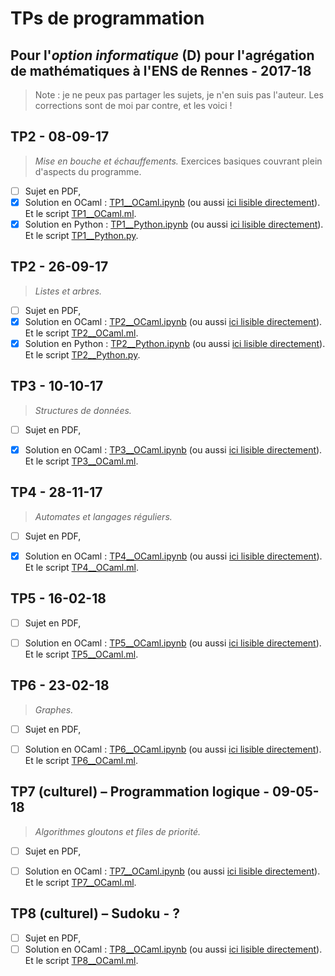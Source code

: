 # TPs de programmation
## Pour l'*option informatique* (D) pour l'agrégation de mathématiques à l'ENS de Rennes - 2017-18

> Note : je ne peux pas partager les sujets, je n'en suis pas l'auteur.
> Les corrections sont de moi par contre, et les voici !

## TP2 - 08-09-17
> *Mise en bouche et échauffements.*
> Exercices basiques couvrant plein d'aspects du programme.

- [ ] Sujet en PDF,
- [x] Solution en OCaml : [TP1__OCaml.ipynb](TP1__OCaml.ipynb) (ou aussi [ici lisible directement](https://nbviewer.jupyter.org/github/Naereen/notebooks/tree/master/agreg/TP_Programmation_2017-18/TP1__OCaml.ipynb)). Et le script [TP1__OCaml.ml](TP1__OCaml.ml).
- [x] Solution en Python : [TP1__Python.ipynb](TP1__Python.ipynb) (ou aussi [ici lisible directement](https://nbviewer.jupyter.org/github/Naereen/notebooks/tree/master/agreg/TP_Programmation_2017-18/TP1__Python.ipynb)). Et le script [TP1__Python.py](TP1__Python.py).

## TP2 - 26-09-17
> *Listes et arbres.*

- [ ] Sujet en PDF,
- [x] Solution en OCaml : [TP2__OCaml.ipynb](TP2__OCaml.ipynb) (ou aussi [ici lisible directement](https://nbviewer.jupyter.org/github/Naereen/notebooks/tree/master/agreg/TP_Programmation_2017-18/TP2__OCaml.ipynb)). Et le script [TP2__OCaml.ml](TP2__OCaml.ml).
- [x] Solution en Python : [TP2__Python.ipynb](TP2__Python.ipynb) (ou aussi [ici lisible directement](https://nbviewer.jupyter.org/github/Naereen/notebooks/tree/master/agreg/TP_Programmation_2017-18/TP2__Python.ipynb)). Et le script [TP2__Python.py](TP2__Python.py).

## TP3 - 10-10-17
> *Structures de données.*

- [ ] Sujet en PDF,
- [x] Solution en OCaml : [TP3__OCaml.ipynb](TP3__OCaml.ipynb) (ou aussi [ici lisible directement](https://nbviewer.jupyter.org/github/Naereen/notebooks/tree/master/agreg/TP_Programmation_2017-18/TP3__OCaml.ipynb)). Et le script [TP3__OCaml.ml](TP3__OCaml.ml).


## TP4 - 28-11-17
> *Automates et langages réguliers.*

- [ ] Sujet en PDF,
- [x] Solution en OCaml : [TP4__OCaml.ipynb](TP4__OCaml.ipynb) (ou aussi [ici lisible directement](https://nbviewer.jupyter.org/github/Naereen/notebooks/tree/master/agreg/TP_Programmation_2017-18/TP4__OCaml.ipynb)). Et le script [TP4__OCaml.ml](TP4__OCaml.ml).


## TP5 - 16-02-18

- [ ] Sujet en PDF,
- [ ] Solution en OCaml : [TP5__OCaml.ipynb](TP5__OCaml.ipynb) (ou aussi [ici lisible directement](https://nbviewer.jupyter.org/github/Naereen/notebooks/tree/master/agreg/TP_Programmation_2017-18/TP5__OCaml.ipynb)). Et le script [TP5__OCaml.ml](TP5__OCaml.ml).


## TP6 - 23-02-18
> *Graphes.*

- [ ] Sujet en PDF,
- [ ] Solution en OCaml : [TP6__OCaml.ipynb](TP6__OCaml.ipynb) (ou aussi [ici lisible directement](https://nbviewer.jupyter.org/github/Naereen/notebooks/tree/master/agreg/TP_Programmation_2017-18/TP6__OCaml.ipynb)). Et le script [TP6__OCaml.ml](TP6__OCaml.ml).


## TP7 (culturel) – Programmation logique - 09-05-18
> *Algorithmes gloutons et files de priorité.*

- [ ] Sujet en PDF,
- [ ] Solution en OCaml : [TP7__OCaml.ipynb](TP7__OCaml.ipynb) (ou aussi [ici lisible directement](https://nbviewer.jupyter.org/github/Naereen/notebooks/tree/master/agreg/TP_Programmation_2017-18/TP7__OCaml.ipynb)). Et le script [TP7__OCaml.ml](TP7__OCaml.ml).


## TP8 (culturel) – Sudoku - ?

- [ ] Sujet en PDF,
- [ ] Solution en OCaml : [TP8__OCaml.ipynb](TP8__OCaml.ipynb) (ou aussi [ici lisible directement](https://nbviewer.jupyter.org/github/Naereen/notebooks/tree/master/agreg/TP_Programmation_2017-18/TP8__OCaml.ipynb)). Et le script [TP8__OCaml.ml](TP8__OCaml.ml).